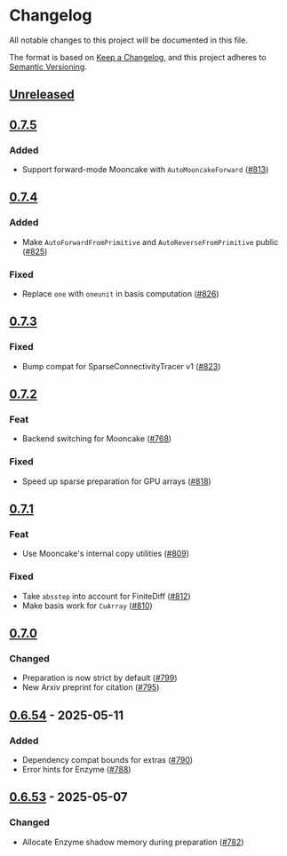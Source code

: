 # Changelog

All notable changes to this project will be documented in this file.

The format is based on [Keep a Changelog](https://keepachangelog.com/en/1.1.0/),
and this project adheres to [Semantic Versioning](https://semver.org/spec/v2.0.0.html).

## [Unreleased](https://github.com/JuliaDiff/DifferentiationInterface.jl/compare/DifferentiationInterface-v0.7.5...main)

## [0.7.5](https://github.com/JuliaDiff/DifferentiationInterface.jl/compare/DifferentiationInterface-v0.7.4...DifferentiationInterface-v0.7.5)

### Added

  - Support forward-mode Mooncake with `AutoMooncakeForward` ([#813](https://github.com/JuliaDiff/DifferentiationInterface.jl/pull/813))

## [0.7.4](https://github.com/JuliaDiff/DifferentiationInterface.jl/compare/DifferentiationInterface-v0.7.3...DifferentiationInterface-v0.7.4)

### Added

  - Make `AutoForwardFromPrimitive` and `AutoReverseFromPrimitive` public ([#825](https://github.com/JuliaDiff/DifferentiationInterface.jl/pull/825))

### Fixed

  - Replace `one` with `oneunit` in basis computation ([#826](https://github.com/JuliaDiff/DifferentiationInterface.jl/pull/826))

## [0.7.3](https://github.com/JuliaDiff/DifferentiationInterface.jl/compare/DifferentiationInterface-v0.7.2...DifferentiationInterface-v0.7.3)

### Fixed

  - Bump compat for SparseConnectivityTracer v1 ([#823](https://github.com/JuliaDiff/DifferentiationInterface.jl/pull/823))

## [0.7.2](https://github.com/JuliaDiff/DifferentiationInterface.jl/compare/DifferentiationInterface-v0.7.1...DifferentiationInterface-v0.7.2)

### Feat

  - Backend switching for Mooncake ([#768](https://github.com/JuliaDiff/DifferentiationInterface.jl/pull/768))

### Fixed

  - Speed up sparse preparation for GPU arrays ([#818](https://github.com/JuliaDiff/DifferentiationInterface.jl/pull/818))

## [0.7.1](https://github.com/JuliaDiff/DifferentiationInterface.jl/compare/DifferentiationInterface-v0.7.0...DifferentiationInterface-v0.7.1)

### Feat

  - Use Mooncake's internal copy utilities ([#809](https://github.com/JuliaDiff/DifferentiationInterface.jl/pull/809))

### Fixed

  - Take `absstep` into account for FiniteDiff ([#812](https://github.com/JuliaDiff/DifferentiationInterface.jl/pull/812))
  - Make basis work for `CuArray` ([#810](https://github.com/JuliaDiff/DifferentiationInterface.jl/pull/810))

## [0.7.0](https://github.com/JuliaDiff/DifferentiationInterface.jl/compare/DifferentiationInterface-v0.6.54...DifferentiationInterface-v0.7.0)

### Changed

  - Preparation is now strict by default ([#799](https://github.com/JuliaDiff/DifferentiationInterface.jl/pull/799))
  - New Arxiv preprint for citation ([#795](https://github.com/JuliaDiff/DifferentiationInterface.jl/pull/795))

## [0.6.54](https://github.com/JuliaDiff/DifferentiationInterface.jl/compare/DifferentiationInterface-v0.6.53...DifferentiationInterface-v0.6.54) - 2025-05-11

### Added

  - Dependency compat bounds for extras ([#790](https://github.com/JuliaDiff/DifferentiationInterface.jl/pull/790))
  - Error hints for Enzyme ([#788](https://github.com/JuliaDiff/DifferentiationInterface.jl/pull/788))

## [0.6.53](https://github.com/JuliaDiff/DifferentiationInterface.jl/compare/DifferentiationInterface-v0.6.52...DifferentiationInterface-v0.6.53) - 2025-05-07

### Changed

  - Allocate Enzyme shadow memory during preparation ([#782](https://github.com/JuliaDiff/DifferentiationInterface.jl/pull/782))
